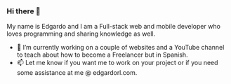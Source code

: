 ### Hi there 👋

My name is Edgardo and I am a Full-stack web and mobile developer who loves programming and sharing knowledge as well.

- 🔭 I’m currently working on a couple of websites and a YouTube channel to teach about how to become a Freelancer but in Spanish.
- 📫 Let me know if you want me to work on your project or if you need some assistance at me @ edgardorl.com.
